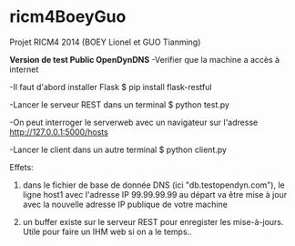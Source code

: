 ricm4BoeyGuo
============

Projet RICM4 2014 (BOEY Lionel et GUO Tianming)



****Version de test Public OpenDynDNS****
-Verifier que la machine a accès à internet

-Il faut d'abord installer Flask 
      $ pip install flask-restful
      
-Lancer le serveur REST dans un terminal
      $ python test.py 
      
-On peut interroger le serverweb avec un navigateur sur l'adresse http://127.0.0.1:5000/hosts
      
-Lancer le client dans un autre terminal
      $ python client.py
      
       
      
      
Effets: 
  1) dans le fichier de base de donnée DNS (ici "db.testopendyn.com"), le ligne host1 avec l'adresse IP 99.99.99.99 au départ va être mise à jour avec la nouvelle adresse IP publique de votre machine
  
  2) un buffer existe sur le serveur REST pour enregister les mise-à-jours. Utile pour faire un IHM web si on a le temps..
  
  
